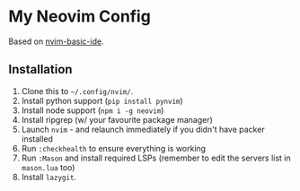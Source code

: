 # My Neovim Config

Based on [nvim-basic-ide](https://github.com/LunarVim/nvim-basic-ide).

## Installation

1. Clone this to `~/.config/nvim/`.
1. Install python support (`pip install pynvim`)
1. Install node support (`npm i -g neovim`)
1. Install ripgrep (w/ your favourite package manager)
1. Launch `nvim` - and relaunch immediately if you didn't have packer installed
1. Run `:checkhealth` to ensure everything is working
1. Run `:Mason` and install required LSPs (remember to edit the servers list in `mason.lua` too)
1. Install `lazygit`.


